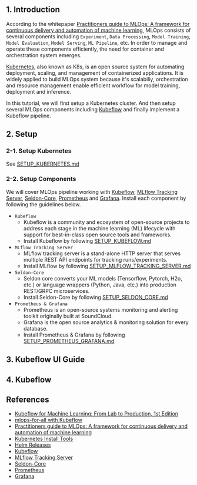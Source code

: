 ## 1. Introduction
According to the whitepaper [Practitioners guide to MLOps: A framework for continuous delivery and automation of machine learning], MLOps consists of several components including `Experiment`, `Data Processing`, `Model Training`, `Model Evaluation`, `Model Serving`, `ML Pipeline`, etc. In order to manage and operate these components efficiently, the need for container and orchestration system emerges.

[Kubernetes], also known as K8s, is an open source system for automating deployment, scaling, and management of containerized applications. It is widely applied to build MLOps system because it's scalabiliy, orchestration and resource management enable efficient workflow for model training, deployment and inference.

In this tutorial, we will first setup a Kubernetes cluster. And then setup several MLOps components including [Kubeflow] and finally implement a Kubeflow pipeline.


## 2. Setup
### 2-1. Setup Kubernetes
See [SETUP_KUBERNETES.md]


### 2-2. Setup Components
We will cover MLOps pipeline working with [Kubeflow], [MLflow Tracking Server], [Seldon-Core], [Prometheus] and [Grafana]. Install each component by following the guidelines below.
- `Kubeflow`
    - Kubeflow is a community and ecosystem of open-source projects to address each stage in the machine learning (ML) lifecycle with support for best-in-class open source tools and frameworks.
    - Install Kubeflow by following [SETUP_KUBEFLOW.md]
- `MLflow Tracking Server`
    - MLflow tracking server is a stand-alone HTTP server that serves multiple REST API endpoints for tracking runs/experiments.
    - Install MLflow by following [SETUP_MLFLOW_TRACKING_SERVER.md]
- `Seldon-Core`
    - Seldon core converts your ML models (Tensorflow, Pytorch, H2o, etc.) or language wrappers (Python, Java, etc.) into production REST/GRPC microservices.
    - Install Seldon-Core by following [SETUP_SELDON_CORE.md]
- `Prometheus & Grafana`
    - Prometheus is an open-source systems monitoring and alerting toolkit originally built at SoundCloud.
    - Grafana is the open source analytics & monitoring solution for every database.
    - Install Prometheus & Grafana by following [SETUP_PROMETHEUS_GRAFANA.md]


## 3. Kubeflow UI Guide


## 4. Kubeflow


<!-- ## 6. API Deployment -->


## References
- [Kubeflow for Machine Learning: From Lab to Production, 1st Edition]
- [mlops-for-all with Kubeflow]
- [Practitioners guide to MLOps: A framework for continuous delivery and automation of machine learning]
- [Kubernetes Install Tools]
- [Helm Releases]
- [Kubeflow]
- [MLflow Tracking Server]
- [Seldon-Core]
- [Prometheus]
- [Grafana]

[Kubeflow for Machine Learning: From Lab to Production, 1st Edition]: https://www.amazon.com/Kubeflow-Machine-Learning-Lab-Production/dp/1492050121
[mlops-for-all with Kubeflow]: https://mlops-for-all.github.io/docs/introduction/intro
[Practitioners guide to MLOps: A framework for continuous delivery and automation of machine learning]: https://services.google.com/fh/files/misc/practitioners_guide_to_mlops_whitepaper.pdf
[Kubernetes]: https://kubernetes.io/
[Kubernetes Install Tools]: https://kubernetes.io/docs/tasks/tools/
[Helm Releases]: https://github.com/helm/helm/releases
[Kubeflow]: https://www.kubeflow.org/docs/started/introduction/
[MLflow Tracking Server]: https://mlflow.org/docs/latest/tracking/server.html
[Seldon-Core]: https://docs.seldon.io/projects/seldon-core/en/latest/nav/concepts.html
[Prometheus]: https://prometheus.io/docs/introduction/overview/
[Grafana]: https://grafana.com/docs/grafana/latest/
[SETUP_KUBERNETES.md]: https://github.com/youjin2/mlops/blob/main/kubeflow/SETUP_KUBERNETES.md
[SETUP_KUBEFLOW.md]: https://github.com/youjin2/mlops/blob/main/kubeflow/SETUP_KUBEFLOW.md
[SETUP_MLFLOW_TRACKING_SERVER.md]: https://github.com/youjin2/mlops/blob/main/kubeflow/SETUP_MLFLOW_TRACKING_SERVER.md
[SETUP_SELDON_CORE.md]: https://github.com/youjin2/mlops/blob/main/kubeflow/SETUP_SELDON_CORE.md
[SETUP_PROMETHEUS_GRAFANA.md]: https://github.com/youjin2/mlops/blob/main/kubeflow/SETUP_PROMETHEUS_GRAFANA.md
